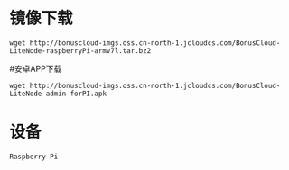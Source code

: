# 镜像下载
```
wget http://bonuscloud-imgs.oss.cn-north-1.jcloudcs.com/BonusCloud-LiteNode-raspberryPi-armv7l.tar.bz2
```
#安卓APP下载
```
wget http://bonuscloud-imgs.oss.cn-north-1.jcloudcs.com/BonusCloud-LiteNode-admin-forPI.apk
```
# 设备
```
Raspberry Pi 
```
